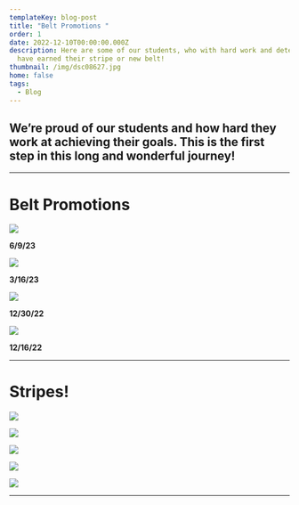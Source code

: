 ```yaml
---
templateKey: blog-post
title: "Belt Promotions "
order: 1
date: 2022-12-10T00:00:00.000Z
description: Here are some of our students, who with hard work and determination
  have earned their stripe or new belt!
thumbnail: /img/dsc08627.jpg
home: false
tags:
  - Blog
---
```

## **We’re proud of our students and how hard they work at achieving their goals. This is the first step in this long and wonderful journey!**

- - -

# **Belt Promotions**

![](/img/img-9406.jpg)

**6﻿/9/23**

![](/img/img-5417.jpg)

**3﻿/16/23**

![](/img/img-5418.png)

**1﻿2/30/22**

![](/img/img-0456.jpg)

**12/16/22**

- - -

# Stripes!

![](/img/img-5454.jpg)

![](/img/img-5462.jpg)

![](/img/img-3393.jpg)

![](/img/img-4618.jpg)

![](/img/dsc05643.jpg)

- - -